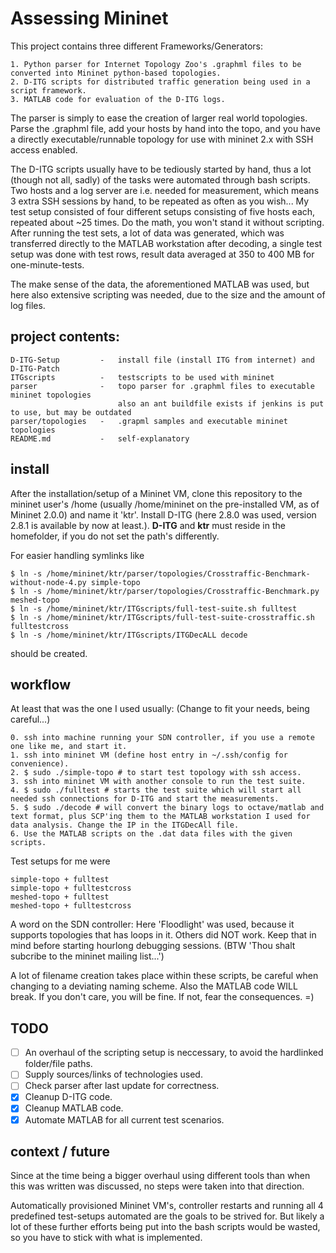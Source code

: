 # Assessing Mininet

This project contains three different Frameworks/Generators:

    1. Python parser for Internet Topology Zoo's .graphml files to be converted into Mininet python-based topologies.
    2. D-ITG scripts for distributed traffic generation being used in a script framework.
    3. MATLAB code for evaluation of the D-ITG logs.
    
The parser is simply to ease the creation of larger real world topologies. Parse the .graphml file, add your hosts by
hand into the topo, and you have a directly executable/runnable topology for use with mininet 2.x with SSH access enabled.

The D-ITG scripts usually have to be tediously started by hand, thus a lot (though not all, sadly) of the tasks were 
automated through bash scripts. Two hosts and a log server are i.e. needed for measurement, which means 3 extra SSH 
sessions by hand, to be repeated as often as you wish... My test setup consisted of four different setups consisting of
five hosts each, repeated about ~25 times. Do the math, you won't stand it without scripting.
After running the test sets, a lot of data was generated, which was transferred directly to the MATLAB workstation after
decoding, a single test setup was done with test rows, result data averaged at 350 to 400 MB for one-minute-tests.

The make sense of the data, the aforementioned MATLAB was used, but here also extensive scripting was needed, due to the 
size and the amount of log files.

## project contents:

    D-ITG-Setup         -   install file (install ITG from internet) and D-ITG-Patch
    ITGscripts          -   testscripts to be used with mininet
    parser              -   topo parser for .graphml files to executable mininet topologies
                            also an ant buildfile exists if jenkins is put to use, but may be outdated
    parser/topologies   -   .grapml samples and executable mininet topologies
    README.md           -   self-explanatory

## install

After the installation/setup of a Mininet VM, clone this repository to the mininet user's /home (usually /home/mininet on the pre-installed VM, as of Mininet 2.0.0) and name it 'ktr'. Install D-ITG (here 2.8.0 was used, version 2.8.1 is available by now at least.). **D-ITG** and **ktr** must reside in the homefolder, if you do not set the path's differently.

For easier handling symlinks like 

    $ ln -s /home/mininet/ktr/parser/topologies/Crosstraffic-Benchmark-without-node-4.py simple-topo
    $ ln -s /home/mininet/ktr/parser/topologies/Crosstraffic-Benchmark.py meshed-topo
    $ ln -s /home/mininet/ktr/ITGscripts/full-test-suite.sh fulltest
    $ ln -s /home/mininet/ktr/ITGscripts/full-test-suite-crosstraffic.sh fulltestcross
    $ ln -s /home/mininet/ktr/ITGscripts/ITGDecALL decode
    
should be created.

## workflow

At least that was the one I used usually: (Change to fit your needs, being careful...)

    0. ssh into machine running your SDN controller, if you use a remote one like me, and start it.
    1. ssh into mininet VM (define host entry in ~/.ssh/config for convenience).
    2. $ sudo ./simple-topo # to start test topology with ssh access.
    3. ssh into mininet VM with another console to run the test suite.
    4. $ sudo ./fulltest # starts the test suite which will start all needed ssh connections for D-ITG and start the measurements.
    5. $ sudo ./decode # will convert the binary logs to octave/matlab and text format, plus SCP'ing them to the MATLAB workstation I used for data analysis. Change the IP in the ITGDecAll file.
    6. Use the MATLAB scripts on the .dat data files with the given scripts.

Test setups for me were

    simple-topo + fulltest
    simple-topo + fulltestcross
    meshed-topo + fulltest
    meshed-topo + fulltestcross
    
A word on the SDN controller:
Here 'Floodlight' was used, because it supports topologies that has loops in it. Others did NOT work.
Keep that in mind before starting hourlong debugging sessions. (BTW 'Thou shalt subcribe to the mininet mailing list...')

A lot of filename creation takes place within these scripts, be careful when changing to a deviating naming scheme.
Also the MATLAB code WILL break. If you don't care, you will be fine. If not, fear the consequences. =)

## TODO

- [ ] An overhaul of the scripting setup is neccessary, to avoid the hardlinked folder/file paths.
- [ ] Supply sources/links of technologies used.
- [ ] Check parser after last update for correctness.
- [x] Cleanup D-ITG code.
- [x] Cleanup MATLAB code.
- [x] Automate MATLAB for all current test scenarios.
    
## context / future

Since at the time being a bigger overhaul using different tools than when this was written was discussed, 
no steps were taken into that direction. 

Automatically provisioned Mininet VM's, controller restarts and running all 4 predefined test-setups automated 
are the goals to be strived for. But likely a lot of these further efforts being put into the bash scripts 
would be wasted, so you have to stick with what is implemented.
